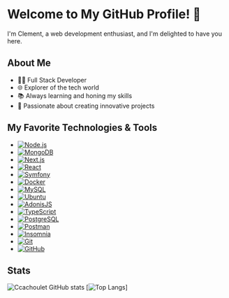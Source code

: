 # Welcome to My GitHub Profile! 👋

I'm Clement, a web development enthusiast, and I'm delighted to have you here.

## About Me

- 👨‍💻 Full Stack Developer
- 🌐 Explorer of the tech world
- 📚 Always learning and honing my skills
- 🚀 Passionate about creating innovative projects

## My Favorite Technologies & Tools

- [![Node.js](https://img.shields.io/badge/Node.js-14.x-339933?style=flat-square&logo=node.js&color=339933&logoColor=white)](https://nodejs.org/)
- [![MongoDB](https://img.shields.io/badge/MongoDB-4.x-47A248?style=flat-square&logo=mongodb&color=47A248&logoColor=white)](https://www.mongodb.com/)
- [![Next.js](https://img.shields.io/badge/Next.js-12.x-000000?style=flat-square&logo=next.js&color=000000&logoColor=white)](https://nextjs.org/)
- [![React](https://img.shields.io/badge/React-17.x-61DAFB?style=flat-square&logo=react&color=61DAFB&logoColor=white)](https://reactjs.org/)
- [![Symfony](https://img.shields.io/badge/Symfony-5.x-000000?style=flat-square&logo=symfony&color=000000&logoColor=white)](https://symfony.com/)
- [![Docker](https://img.shields.io/badge/Docker-latest-2496ED?style=flat-square&logo=docker&color=2496ED&logoColor=white)](https://www.docker.com/)
- [![MySQL](https://img.shields.io/badge/MySQL-latest-4479A1?style=flat-square&logo=mysql&color=4479A1&logoColor=white)](https://www.mysql.com/)
- [![Ubuntu](https://img.shields.io/badge/Ubuntu-latest-E95420?style=flat-square&logo=ubuntu&color=E95420&logoColor=white)](https://ubuntu.com/)
- [![AdonisJS](https://img.shields.io/badge/AdonisJS-latest-4E44DB?style=flat-square&logo=adonisjs&color=4E44DB&logoColor=white)](https://adonisjs.com/)
- [![TypeScript](https://img.shields.io/badge/TypeScript-latest-3178C6?style=flat-square&logo=typescript&color=3178C6&logoColor=white)](https://www.typescriptlang.org/)
- [![PostgreSQL](https://img.shields.io/badge/PostgreSQL-latest-336791?style=flat-square&logo=postgresql&color=336791&logoColor=white)](https://www.postgresql.org/)
- [![Postman](https://img.shields.io/badge/Postman-latest-FF6C37?style=flat-square&logo=postman&color=FF6C37&logoColor=white)](https://www.postman.com/)
- [![Insomnia](https://img.shields.io/badge/Insomnia-latest-4000BF?style=flat-square&logo=insomnia&color=4000BF&logoColor=white)](https://insomnia.rest/)
- [![Git](https://img.shields.io/badge/Git-latest-F05032?style=flat-square&logo=git&color=F05032&logoColor=white)](https://git-scm.com/)
- [![GitHub](https://img.shields.io/badge/GitHub-latest-181717?style=flat-square&logo=github&color=181717&logoColor=white)](https://github.com/)

  

## Stats

![Ccachoulet GitHub stats](https://github-readme-stats.vercel.app/api?username=ccachoulet&theme=dracula_icons=true)
[![Top Langs](https://github-readme-stats.vercel.app/api/top-langs/?username=ccachoulet&hide=html,css)]




